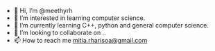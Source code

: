 - 👋 Hi, I’m @meethyrh
- 👀 I’m interested in learning computer science.
- 🌱 I’m currently learning C++, python and general computer science. 
- 💞️ I’m looking to collaborate on ..
- 📫 How to reach me mitia.rharisoa@gmail.com

<!---
meethyrh/meethyrh is a ✨ special ✨ repository because its `README.md` (this file) appears on your GitHub profile.
You can click the Preview link to take a look at your changes.
--->
